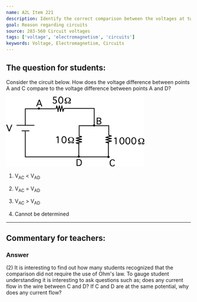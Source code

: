 ```yaml
---
name: A2L Item 221
description: Identify the correct comparison between the voltages at two different points in a circuit.
goal: Reason regarding circuits
source: 283-560 Circuit voltages
tags: ['voltage', 'electromagnetism', 'circuits']
keywords: Voltage, Electromagnetism, Circuits
---
```


## The question for students:

Consider the circuit below.  How does the voltage difference between
points A and C compare to the voltage difference between points A and D?

![Item221_fig1.gif](../images/Item221_fig1.gif)

1. V<sub>AC</sub> < V<sub>AD</sub>

2. V<sub>AC</sub> = V<sub>AD</sub>

3. V<sub>AC</sub> > V<sub>AD</sub>

4. Cannot be determined


<hr/>

## Commentary for teachers:

### Answer

(2) It is interesting to find out how many students recognized that the
comparison did not require the use of Ohm's law. To gauge student
understanding it is interesting to ask questions such as; does any
current flow in the wire between C and D? If C and D are at the same
potential, why does any current flow? 
